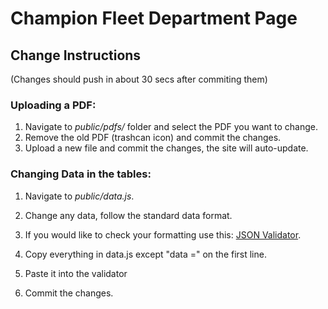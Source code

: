 # Champion Fleet Department Page

## Change Instructions 
(Changes should push in about 30 secs after commiting them)

### Uploading a PDF:
1. Navigate to *public/pdfs/* folder and select the PDF you want to change.
2. Remove the old PDF (trashcan icon) and commit the changes.
3. Upload a new file and commit the changes, the site will auto-update.

### Changing Data in the tables:
1. Navigate to *public/data.js*.
2. Change any data, follow the standard data format.
3. If you would like to check your formatting use this: [JSON Validator](https://jsonlint.com/).
  1. Copy everything in data.js except "data =" on the first line.
  2. Paste it into the validator

4. Commit the changes.